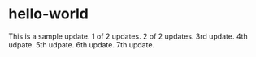 # hello-world

This is a sample update.
1 of 2 updates.
2 of 2 updates.
3rd update.
4th udpate.
5th udpate.
6th update.
7th update.
